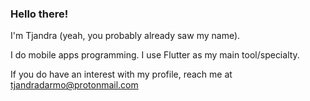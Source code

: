 ### Hello there!

I'm Tjandra (yeah, you probably already saw my name).

I do mobile apps programming. I use Flutter as my main tool/specialty.

If you do have an interest with my profile, reach me at tjandradarmo@protonmail.com
